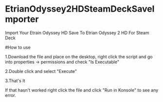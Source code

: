 # EtrianOdyssey2HDSteamDeckSaveImporter
Import Your Etrain Odyssey HD Save To Etrian Odyssey 2 HD For Steam Deck


#How to use

1.Download the file and place on the desktop, right click the script and go into properties -> permissions and check "Is Executable"

2.Double click and select "Execute"

3.That's It

If that hasn't worked right click the file and click "Run in Konsole" to see any error.
